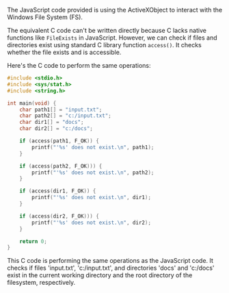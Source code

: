 The JavaScript code provided is using the ActiveXObject to interact with the Windows File System (FS). 

The equivalent C code can't be written directly because C lacks native functions like `FileExists` in JavaScript. However, we can check if files and directories exist using standard C library function `access()`. It checks whether the file exists and is accessible.

Here's the C code to perform the same operations:

```c
#include <stdio.h>
#include <sys/stat.h>
#include <string.h>

int main(void) {
    char path1[] = "input.txt";
    char path2[] = "c:/input.txt";
    char dir1[] = "docs";
    char dir2[] = "c:/docs";

    if (access(path1, F_OK)) {
        printf("'%s' does not exist.\n", path1);
    } 

    if (access(path2, F_OK))) {
        printf("'%s' does not exist.\n", path2);
    }

    if (access(dir1, F_OK)) {
        printf("'%s' does not exist.\n", dir1);
    } 

    if (access(dir2, F_OK))) {
        printf("'%s' does not exist.\n", dir2);
    }

    return 0;
}
```

This C code is performing the same operations as the JavaScript code. It checks if files 'input.txt', 'c:/input.txt', and directories 'docs' and 'c:/docs' exist in the current working directory and the root directory of the filesystem, respectively.
